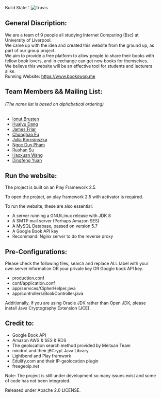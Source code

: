 Build State：![Travis](https://img.shields.io/travis/rust-lang/rust.svg) 

## General Discription:  
We are a team of 9 people all studying Internet Computing (Bsc) at University of Liverpool.   
We came up with the idea and created this website from the ground up, as part of our group project.   
We aim to provide a free platform to allow people to share their books with fellow book lovers, and in exchange can get new books for themselves.  
We believe this website will be an effective tool for students and lecturers alike.    
Running Website: <https://www.bookswop.me>  

## Team Members && Mailing List:  
###### (The name list is based on alphabetical ordering)   

+ [Ionut Brusten](mailto:I.R.Brusten@student.liverpool.ac.uk)  
+ [Huaiyu Dang](mailto:H.Dang2@student.liverpool.ac.uk)  
+ [James Friar](mailto:J.Friar@student.liverpool.ac.uk)  
+ [Chonghao Fu](mailto:C.Fu4@student.liverpool.ac.uk)  
+ [Julia Korcsinszka](mailto:J.Korcsinszka@student.liverpool.ac.uk)  
+ [Ngoc Duy Pham](mailto:N.Pham@student.liverpool.ac.uk)  
+ [Ruohan Su](mailto:R.Su5@student.liverpool.ac.uk)  
+ [Haoxuan Wang](mailto:H.Wang76@student.liverpool.ac.uk)
+ [Dingfeng Yuan](mailto:D.Yuan3@student.liverpool.ac.uk)
  
## Run the website:  

The project is built on an Play Framework 2.5.   

To open the project, an play framework 2.5 with activator is required.  
  
To run the website, these are also essential:   

+ A server running a GNU/Linux release with JDK 8  
+ A SMTP mail server (Perhaps Amazon SES)  
+ A MySQL Database, passed on version 5.7  
+ A Google Book API key
+ Recommand: Nginx server to do the reverse proxy  

## Pre-Configurations:  
Please check the following files, search and replace ALL <To fill> label with your own server information OR your private key OR Google book API key.  

+ production.conf  
+ conf/application.conf  
+ app/services/CipherHelper.java  
+ app/controllers/BookController.java  

Additionally, if you are using Oracle JDK rather than Open JDK, please install Java Cryptography Extension (JCE).  

## Credit to: 
+ Google Book API  
+ Amazon AWS & SES & RDS  
+ The geolocation search method provided by Meituan Team  
+ mindrot and their jBCrypt Java Library  
+ Lightbend and Play framwork  
+ Edulify.com and their IP-geolocation plugin  
+ freegeoip.net  

Note: The project is still under development so many issues exist and some of code has not been integrated.  
  
Released under Apache 2.0 LICENSE.   
